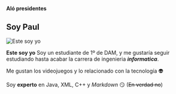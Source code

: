 #### Aló presidentes
## Soy Paul
![Este soy yo](https://encrypted-tbn1.gstatic.com/images?q=tbn:ANd9GcSQMWFsos1_jjOXuZT3MjVo1xaJ9ng-FO8VhNX8qQbY1OxH2wRI)

**Este soy yo**
Soy un estudiante de 1º de DAM, y me gustaría seguir estudiando hasta acabar la carrera de ingenieria _**informatica**_.


Me gustan los videojuegos y lo relacionado con la tecnología :alien:


Soy **experto** en Java, XML, C++ y *Markdown* :smirk: (~~En verdad no~~)
